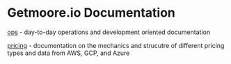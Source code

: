 # Getmoore.io Documentation #

[ops](https://github.com/yorktronic/getmoore.io-docs/OPS.md) - day-to-day operations and development oriented documentation

[pricing](https://github.com/yorktronic/getmoore.io-docs/PRICING.md) - documentation on the mechanics and strucutre of different pricing types and data from AWS, GCP, and Azure